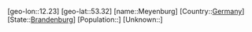 ﻿---
location: [53.32,12.23]
type: City
tags:
- geo/City


SpocWebEntityId: 32454
isDeleted: false
confidential: public

---
[geo-lon::12.23]
[geo-lat::53.32]
[name::Meyenburg]
[Country::[Germany](geo/Continent/Europe/Germany.md)]
[State::[Brandenburg](geo/Continent/Europe/Germany/Brandenburg.md)]
[Population::]
[Unknown::]

